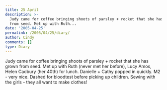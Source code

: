 ```yaml
---
title: 25 April
description: >-
  Judy came for coffee bringing shoots of parsley + rocket that she has grown
  from seed. Met up with Ruth...
date: '2005-04-25'
permalink: /2005/04/25/diary/
author: Cindy
comments: []
type: Diary
---
```


Judy came for coffee bringing shoots of parsley + rocket that she has grown from seed. Met up with Ruth (never met her before), Lucy Amos, Helen Cadbury (her 40th) for lunch. Danielle + Cathy popped in quickly. M2 - very nice. Dashed for bloodtest before picking up children. Sewing with the girls - they all want to make clothes!
